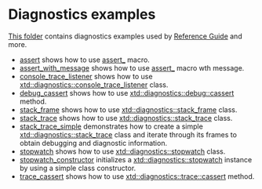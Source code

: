 # Diagnostics examples

[This folder](.) contains diagnostics examples used by [Reference Guide](https://codedocs.xyz/gammasoft71/xtd/) and more.

* [assert](assert_/README.md) shows how to use [assert_](../../../src/xtd.core/include/xtd/diagnostics::debug.h) macro.
* [assert_with_message](assert_with_message/README.md) shows how to use [assert_](../../../src/xtd.core/include/xtd/diagnostics::debug.h) macro wth message.
* [console_trace_listener](console_trace_listener/README.md) shows how to use [xtd::diagnostics::console_trace_listener](../../../src/xtd.core/include/xtd/diagnostics::console_trace_listener.h) class.
* [debug_cassert](debug_cassert/README.md) shows how to use [xtd::diagnostics::debug::cassert](../../../src/xtd.core/include/xtd/diagnostics::debug.h) method.
* [stack_frame](stack_trace/README.md) shows how to use [xtd::diagnostics::stack_frame](../../../src/xtd.core/include/xtd/diagnostics::stack_frame.h) class.
* [stack_trace](stack_trace/README.md) shows how to use [xtd::diagnostics::stack_trace](../../../src/xtd.core/include/xtd/diagnostics::stack_trace.h) class.
* [stack_trace_simple](stack_trace_simple/README.md) demonstrates how to create a simple [xtd::diagnostics::stack_trace](../../../src/xtd.core/include/xtd/diagnostics::stack_trace.h) class and iterate through its frames to obtain debugging and diagnostic information.
* [stopwatch](stopwatch/README.md) shows how to use [xtd::diagnostics::stopwatch](../../../src/xtd.core/include/xtd/diagnostics::stopwatch.h) class.
* [stopwatch_constructor](stopwatch_constructor/README.md) initializes a [xtd::diagnostics::stopwatch](../../../src/xtd.core/include/xtd/diagnostics::stopwatch.h) instance by using a simple class constructor.
* [trace_cassert](trace_cassert/README.md) shows how to use [xtd::diagnostics::trace::cassert](../../../src/xtd.core/include/xtd/diagnostics::trace.h) method.
